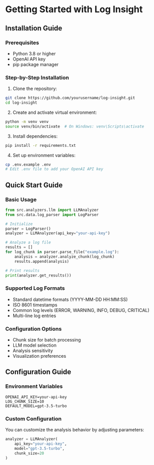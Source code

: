 # Getting Started with Log Insight

## Installation Guide

### Prerequisites
- Python 3.8 or higher
- OpenAI API key
- pip package manager

### Step-by-Step Installation
1. Clone the repository:
```bash
git clone https://github.com/yourusername/log-insight.git
cd log-insight
```

2. Create and activate virtual environment:
```bash
python -m venv venv
source venv/bin/activate  # On Windows: venv\Scripts\activate
```

3. Install dependencies:
```bash
pip install -r requirements.txt
```

4. Set up environment variables:
```bash
cp .env.example .env
# Edit .env file to add your OpenAI API key
```

## Quick Start Guide

### Basic Usage
```python
from src.analyzers.llm import LLMAnalyzer
from src.data.log_parser import LogParser

# Initialize
parser = LogParser()
analyzer = LLMAnalyzer(api_key="your-api-key")

# Analyze a log file
results = []
for log_chunk in parser.parse_file("example.log"):
    analysis = analyzer.analyze_chunk(log_chunk)
    results.append(analysis)

# Print results
print(analyzer.get_results())
```

### Supported Log Formats
- Standard datetime formats (YYYY-MM-DD HH:MM:SS)
- ISO 8601 timestamps
- Common log levels (ERROR, WARNING, INFO, DEBUG, CRITICAL)
- Multi-line log entries

### Configuration Options
- Chunk size for batch processing
- LLM model selection
- Analysis sensitivity
- Visualization preferences

## Configuration Guide

### Environment Variables
```plaintext
OPENAI_API_KEY=your-api-key
LOG_CHUNK_SIZE=10
DEFAULT_MODEL=gpt-3.5-turbo
```

### Custom Configuration
You can customize the analysis behavior by adjusting parameters:

```python
analyzer = LLMAnalyzer(
    api_key="your-api-key",
    model="gpt-3.5-turbo",
    chunk_size=20
)
```